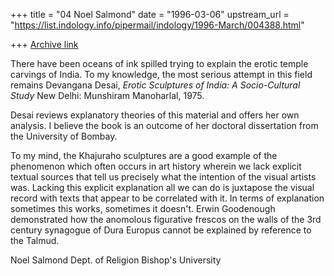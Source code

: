 +++
title = "04 Noel Salmond"
date = "1996-03-06"
upstream_url = "https://list.indology.info/pipermail/indology/1996-March/004388.html"

+++
[Archive link](https://list.indology.info/pipermail/indology/1996-March/004388.html)

There have been oceans of ink spilled trying to explain the erotic 
temple carvings of India. To my knowledge, the most serious attempt 
in this field remains Devangana Desai, _Erotic Sculptures of India: A 
Socio-Cultural Study_ New Delhi: Munshiram Manoharlal, 1975.

Desai reviews explanatory theories of this material and offers her 
own analysis. I believe the book is an outcome of her doctoral 
dissertation from the University of Bombay.

To my mind, the Khajuraho sculptures are a good example of the 
phenomenon which often occurs in art history wherein we lack 
explicit textual sources that tell us precisely what the intention of 
the visual artists was. Lacking this explicit explanation all we can 
do is juxtapose the visual record with texts that appear to be 
correlated with it. In terms of explanation sometimes this works, 
sometimes it doesn't. Erwin Goodenough demonstrated how the anomolous 
figurative frescos on the walls of the 3rd century synagogue of Dura 
Europus cannot be explained by reference to the Talmud.

Noel Salmond
Dept. of Religion
Bishop's University




